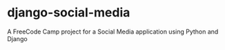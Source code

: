 # django-social-media
A FreeCode Camp project for a Social Media application using Python and Django
